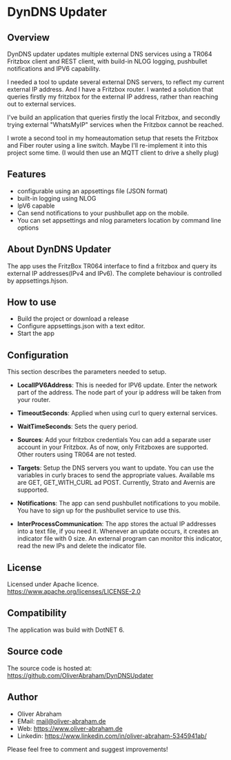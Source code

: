 # DynDNS Updater
## Overview
DynDNS updater updates multiple external DNS services using a TR064 Fritzbox client 
and REST client, with build-in NLOG logging, pushbullet notifications and IPV6 capability.

I needed a tool to update several external DNS servers, to reflect my current external IP address.
And I have a Fritzbox router.
I wanted a solution that queries firstly my fritzbox for the external IP address, rather than 
reaching out to external services.

I've build an application that queries firstly the local Fritzbox, and secondly trying external 
"WhatsMyIP" services when the Fritzbox cannot be reached.

I wrote a second tool in my homeautomation setup that resets the Fritzbox and Fiber router 
using a line switch. Maybe I'll re-implement it into this project some time. 
(I would then use an MQTT client to drive a shelly plug)



## Features
- configurable using an appsettings file (JSON format)
- built-in logging using NLOG
- IpV6 capable
- Can send notifications to your pushbullet app on the mobile.
- You can set appsettings and nlog parameters location by command line options



## About DynDNS Updater

The app uses the FritzBox TR064 interface to find a fritzbox 
and query its external IP addresses(IPv4 and IPv6).
The complete behaviour is controlled by appsettings.hjson. 


## How to use
- Build the project or download a release
- Configure appsettings.json with a text editor.
- Start the app


## Configuration
This section describes the parameters needed to setup.

- **LocalIPV6Address**: 
This is needed for IPV6 update. Enter the network part of the address. 
The node part of your ip address will be taken from your router.
 
- **TimeoutSeconds**:
Applied when using curl to query external services.

- **WaitTimeSeconds**: 
Sets the query period.

- **Sources**:
Add your fritzbox credentials You can add a separate user account in your Fritzbox.
As of now, only Fritzboxes are supported. Other routers using TR064 are not tested.

- **Targets**: Setup the DNS servers you want to update.
You can use the variables in curly braces to send the appropriate values.
Available ms are GET, GET_WITH_CURL ad POST.
Currently, Strato and Avernis are supported.

- **Notifications**:
The app can send pushbullet notifications to you mobile. You have to sign up for the pushbullet
service to use this.

- **InterProcessCommunication**:
The app stores the actual IP addresses into a text file, if you need it.
Whenever an update occurs, it creates an indicator file with 0 size.
An external program can monitor this indicator, read the new IPs and delete the indicator file.
  

## License
Licensed under Apache licence.
https://www.apache.org/licenses/LICENSE-2.0


## Compatibility
The application was build with DotNET 6.


## Source code
The source code is hosted at:
https://github.com/OliverAbraham/DynDNSUpdater


## Author
- Oliver Abraham
- EMail: mail@oliver-abraham.de
- Web:  https://www.oliver-abraham.de
- Linkedin: https://www.linkedin.com/in/oliver-abraham-5345941ab/

Please feel free to comment and suggest improvements!
